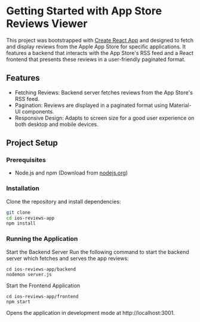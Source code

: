 # Getting Started with App Store Reviews Viewer

This project was bootstrapped with [Create React App](https://github.com/facebook/create-react-app) and designed to fetch and display reviews from the Apple App Store for specific applications. It features a backend that interacts with the App Store's RSS feed and a React frontend that presents these reviews in a user-friendly paginated format.

## Features

- Fetching Reviews: Backend server fetches reviews from the App Store's RSS feed.
- Pagination: Reviews are displayed in a paginated format using Material-UI components.
- Responsive Design: Adapts to screen size for a good user experience on both desktop and mobile devices.

## Project Setup

### Prerequisites

- Node.js and npm (Download from [nodejs.org](https://nodejs.org/))

### Installation

Clone the repository and install dependencies:

```bash
git clone
cd ios-reviews-app
npm install
```

### Running the Application

Start the Backend Server
Run the following command to start the backend server which fetches and serves the app reviews:

```
cd ios-reviews-app/backend
nodemon server.js
```

Start the Frontend Application

```
cd ios-reviews-app/frontend
npm start
```

Opens the application in development mode at http://localhost:3001.
